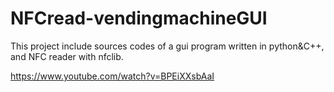 # NFCread-vendingmachineGUI

This project include sources codes of a gui program written in python&C++, and NFC reader with nfclib.

https://www.youtube.com/watch?v=BPEiXXsbAaI
